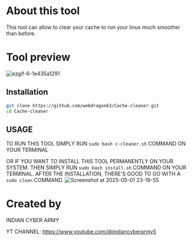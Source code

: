 # About this tool
This tool can allow to clear your cache to run your linux much smoother than before.
# Tool preview
![ezgif-6-1e435a1291](https://github.com/webdragon63/Cache-cleaner/assets/117004849/7ced0102-b224-4631-8c0b-1917d7afb3a0)

## Installation

```bash
git clone https://github.com/webdragon63/Cache-cleaner.git
cd Cache-cleaner
```


## USAGE

TO RUN THIS TOOL SIMPLY RUN `sudo bash c-cleaner.sh` COMMAND ON YOUR TERMINAL

OR IF YOU WANT TO INSTALL THIS TOOL PERMANENTLY ON YOUR SYSTEM. THEN SIMPLY RUN `sudo bash install.sh` COMMAND ON YOUR TERMINAL. AFTER THE INSTALLATION, THERE'S GOOD TO GO WITH A `sudo clean` COMMAND.
![Screenshot at 2025-05-01 23-19-55](https://github.com/user-attachments/assets/2dc426ce-299f-4a38-8de7-ae3af6d88124)
# Created by
INDIAN CYBER ARMY

YT CHANNEL: https://www.youtube.com/@indiancyberarmy5

